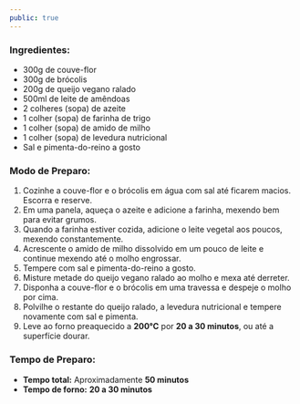 ```yaml
---
public: true
---
```


### Ingredientes:

- 300g de couve-flor
- 300g de brócolis
- 200g de queijo vegano ralado
- 500ml de leite de amêndoas
- 2 colheres (sopa) de azeite
- 1 colher (sopa) de farinha de trigo
- 1 colher (sopa) de amido de milho
- 1 colher (sopa) de levedura nutricional
- Sal e pimenta-do-reino a gosto

### Modo de Preparo:

1. Cozinhe a couve-flor e o brócolis em água com sal até ficarem macios. Escorra e reserve.
2. Em uma panela, aqueça o azeite e adicione a farinha, mexendo bem para evitar grumos.
3. Quando a farinha estiver cozida, adicione o leite vegetal aos poucos, mexendo constantemente.
4. Acrescente o amido de milho dissolvido em um pouco de leite e continue mexendo até o molho engrossar.
5. Tempere com sal e pimenta-do-reino a gosto.
6. Misture metade do queijo vegano ralado ao molho e mexa até derreter.
7. Disponha a couve-flor e o brócolis em uma travessa e despeje o molho por cima.
8. Polvilhe o restante do queijo ralado, a levedura nutricional e tempere novamente com sal e pimenta.
9. Leve ao forno preaquecido a **200°C** por **20 a 30 minutos**, ou até a superfície dourar.

### Tempo de Preparo:

- **Tempo total:** Aproximadamente **50 minutos**
- **Tempo de forno:** **20 a 30 minutos**